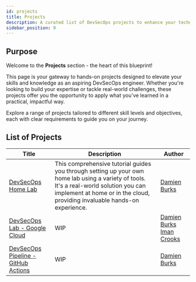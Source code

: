 ```yaml
---
id: projects
title: Projects
description: A curated list of DevSecOps projects to enhance your technical skills and experience.
sidebar_position: 9
---
```


## Purpose

Welcome to the **Projects** section - the heart of this blueprint!

This page is your gateway to hands-on projects designed to elevate your skills and knowledge as an aspiring DevSecOps engineer. Whether you're looking to build your expertise or tackle real-world challenges, these projects offer you the opportunity to apply what you've learned in a practical, impactful way.

Explore a range of projects tailored to different skill levels and objectives, each with clear requirements to guide you on your journey.

## List of Projects

| Title              | Description                                                                                                                                                                                            | Author       |
| ------------------ | ------------------------------------------------------------------------------------------------------------------------------------------------------------------------------------------------------ | ------------ |
| [DevSecOps Home Lab](./devsecops-home-lab/) | This comprehensive tutorial guides you through setting up your own home lab using a variety of tools. It's a real-world solution you can implement at home or in the cloud, providing invaluable hands-on experience. | [Damien Burks](https://www.linkedin.com/in/damienjburks/) |
| [DevSecOps Lab - Google Cloud](./gcp-devsecops-lab/) | WIP | [Damien Burks](https://www.linkedin.com/in/damienjburks/) [Iman Crooks](https://www.linkedin.com/in/iman-crooks/) |
| [DevSecOps Pipeline - GitHub Actions](./devsecops-pipeline-github-actions/) | WIP | [Damien Burks](https://www.linkedin.com/in/damienjburks/) |
